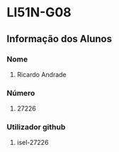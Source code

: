 ﻿# LI51N-G08
## Informação dos Alunos

### Nome
 
1. Ricardo Andrade

### Número

1. 27226

### Utilizador github

1. isel-27226